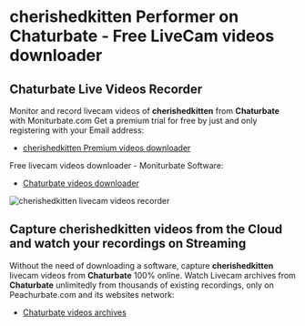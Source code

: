 # cherishedkitten Performer on Chaturbate - Free LiveCam videos downloader

## Chaturbate Live Videos Recorder

Monitor and record livecam videos of **cherishedkitten** from **Chaturbate** with Moniturbate.com
Get a premium trial for free by just and only registering with your Email address:
* [cherishedkitten Premium videos downloader](https://moniturbate.com/request-demo-licence-key.html)

Free livecam videos downloader - Moniturbate Software:
* [Chaturbate videos downloader](https://moniturbate.com/moniturbate-download-software.html)

![cherishedkitten livecam videos recorder](https://peachurnet.com/templates/moniturbate-software.png)


## Capture cherishedkitten videos from the Cloud and watch your recordings on Streaming

Without the need of downloading a software, capture **cherishedkitten** livecam videos from **Chaturbate** 100% online.
Watch Livecam archives from **Chaturbate** unlimitedly from thousands of existing recordings, only on Peachurbate.com and its websites network:
* [Chaturbate videos archives](https://peachurnet.com/)